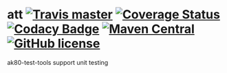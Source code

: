 # att [![Travis master](https://img.shields.io/travis/ak80/att/master.svg?maxAge=3600)](https://travis-ci.org/ak80/att) [![Coverage Status](https://coveralls.io/repos/github/ak80/att/badge.svg?maxAge=3600)](https://coveralls.io/github/ak80/att?branch=master) [![Codacy Badge](https://api.codacy.com/project/badge/Grade/34e46b5a77694ea2a11227b915235218)](https://www.codacy.com/app/josef-koch/att?utm_source=github.com&amp;utm_medium=referral&amp;utm_content=ak80/att&amp;utm_campaign=Badge_Grade) [![Maven Central](https://maven-badges.herokuapp.com/maven-central/org.ak80.att/ak80-test-tools/badge.svg?style=flat-square)](https://maven-badges.herokuapp.com/maven-central/org.ak80.att/att/) [![GitHub license](https://img.shields.io/badge/license-Apache%20License%202.0-blue.svg?style=flat)](http://www.apache.org/licenses/LICENSE-2.0)

ak80-test-tools support unit testing

